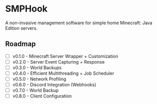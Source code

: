 # SMPHook
A non-invasive management software for simple home Minecraft: Java Edition servers.

## Roadmap
- [ ] v0.1.0 - Minecraft Server Wrapper + Customization
- [ ] v0.2.0 - Server Event Capturing + Response
- [ ] v0.3.0 - World Backups
- [ ] v0.4.0 - Efficient Multithreading + Job Scheduler
- [ ] v0.5.0 - Network Profiling
- [ ] v0.6.0 - Discord Integration (Webhooks)
- [ ] v0.7.0 - World Backup
- [ ] v0.8.0 - Client Configuration
